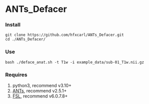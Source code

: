 # ANTs_Defacer

### Install
```
git clone https://github.com/hfxcarl/ANTs_Defacer.git
cd ./ANTs_Defacer/
```

### Use
```
bash ./deface_anat.sh -t T1w -i example_data/sub-01_T1w.nii.gz
```

### Requires
1. python3, recommend v3.10+
2. [ANTs](https://github.com/ANTsX/ANTs), recommend v2.5.1+
3. [FSL](https://fsl.fmrib.ox.ac.uk/fsl/fslwiki/), recommend v6.0.7.8+
